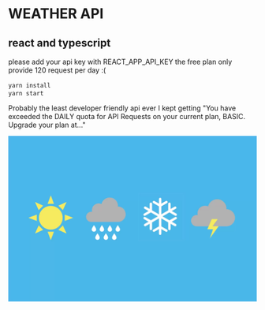 # WEATHER API

## react and typescript

please add your api key with REACT_APP_API_KEY
the free plan only provide 120 request per day :(

    yarn install
    yarn start



Probably the least developer friendly api ever I kept getting "You have exceeded the DAILY quota for API Requests on your current plan, BASIC. Upgrade your plan at..."

![Screenshot](screen.jpg)

